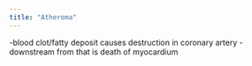 ```yaml
---
title: "Atheroma"
---
```

-blood clot/fatty deposit causes destruction in coronary artery
-downstream from that is death of myocardium


